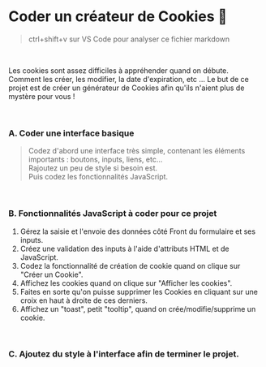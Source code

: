 # Coder un créateur de Cookies 🍪

> ctrl+shift+v sur VS Code pour analyser ce fichier markdown

<br>

Les cookies sont assez difficiles à appréhender quand on débute.<br>
Comment les créer, les modifier, la date d'expiration, etc ...
Le but de ce projet est de créer un générateur de Cookies afin qu'ils n'aient plus de mystère pour vous !

<br>

### A. Coder une interface basique
> Codez d'abord une interface très simple, contenant les éléments importants : boutons, inputs, liens, etc... <br>
> Rajoutez un peu de style si besoin est. 
> <br> 
> Puis codez les fonctionnalités JavaScript.
> 
<br>

### B. Fonctionnalités JavaScript à coder pour ce projet

1. Gérez la saisie et l'envoie des données côté Front du formulaire et ses inputs.
2. Créez une validation des inputs à l'aide d'attributs HTML et de JavaScript.
3. Codez la fonctionnalité de création de cookie quand on clique sur "Créer un Cookie".
4. Affichez les cookies quand on clique sur "Afficher les cookies".
5. Faites en sorte qu'on puisse supprimer les Cookies en cliquant sur une croix en haut à droite de ces derniers.
6. Affichez un "toast", petit "tooltip", quand on crée/modifie/supprime un cookie.

<br>

### C. Ajoutez du style à l'interface afin de terminer le projet.
